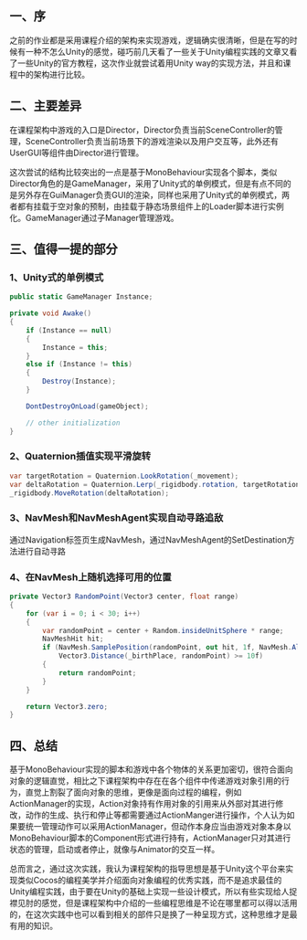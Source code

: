 ## 一、序

之前的作业都是采用课程介绍的架构来实现游戏，逻辑确实很清晰，但是在写的时候有一种不怎么Unity的感觉，碰巧前几天看了一些关于Unity编程实践的文章又看了一些Unity的官方教程，这次作业就尝试着用Unity way的实现方法，并且和课程中的架构进行比较。
## 二、主要差异
在课程架构中游戏的入口是Director，Director负责当前SceneController的管理，SceneController负责当前场景下的游戏渲染以及用户交互等，此外还有UserGUI等组件由Director进行管理。

这次尝试的结构比较突出的一点是基于MonoBehaviour实现各个脚本，类似Director角色的是GameManager，采用了Unity式的单例模式，但是有点不同的是另外存在GuiManager负责GUI的渲染，同样也采用了Unity式的单例模式，两者都有挂载于空对象的预制，由挂载于静态场景组件上的Loader脚本进行实例化。GameManager通过子Manager管理游戏。
## 三、值得一提的部分
### 1、Unity式的单例模式
```csharp
public static GameManager Instance;

private void Awake()
{
    if (Instance == null)
    {
        Instance = this;
    }
    else if (Instance != this)
    {
        Destroy(Instance);
    }

    DontDestroyOnLoad(gameObject);

	// other initialization
}
```
### 2、Quaternion插值实现平滑旋转
```csharp
var targetRotation = Quaternion.LookRotation(_movement);
var deltaRotation = Quaternion.Lerp(_rigidbody.rotation, targetRotation, 5f * Time.deltaTime);
_rigidbody.MoveRotation(deltaRotation);
```
### 3、NavMesh和NavMeshAgent实现自动寻路追敌
通过Navigation标签页生成NavMesh，通过NavMeshAgent的SetDestination方法进行自动寻路
### 4、在NavMesh上随机选择可用的位置
```csharp
private Vector3 RandomPoint(Vector3 center, float range)
{
    for (var i = 0; i < 30; i++)
    {
        var randomPoint = center + Random.insideUnitSphere * range;
        NavMeshHit hit;
        if (NavMesh.SamplePosition(randomPoint, out hit, 1f, NavMesh.AllAreas) &&
            Vector3.Distance(_birthPlace, randomPoint) >= 10f)
        {
            return randomPoint;
        }
    }

    return Vector3.zero;
}
```
## 四、总结
基于MonoBehaviour实现的脚本和游戏中各个物体的关系更加密切，很符合面向对象的逻辑直觉，相比之下课程架构中存在在各个组件中传递游戏对象引用的行为，直觉上割裂了面向对象的思维，更像是面向过程的编程，例如ActionManager的实现，Action对象持有作用对象的引用来从外部对其进行修改，动作的生成、执行和停止等都需要通过ActionManger进行操作，个人认为如果要统一管理动作可以采用ActionManager，但动作本身应当由游戏对象本身以MonoBehaviour脚本的Component形式进行持有，ActionManager只对其进行状态的管理，启动或者停止，就像与Animator的交互一样。

总而言之，通过这次实践，我认为课程架构的指导思想是基于Unity这个平台来实现类似Cocos的编程美学并介绍面向对象编程的优秀实践，而不是追求最佳的Unity编程实践，由于要在Unity的基础上实现一些设计模式，所以有些实现给人捉襟见肘的感觉，但是课程架构中介绍的一些编程思维是不论在哪里都可以得以活用的，在这次实践中也可以看到相关的部件只是换了一种呈现方式，这种思维才是最有用的知识。